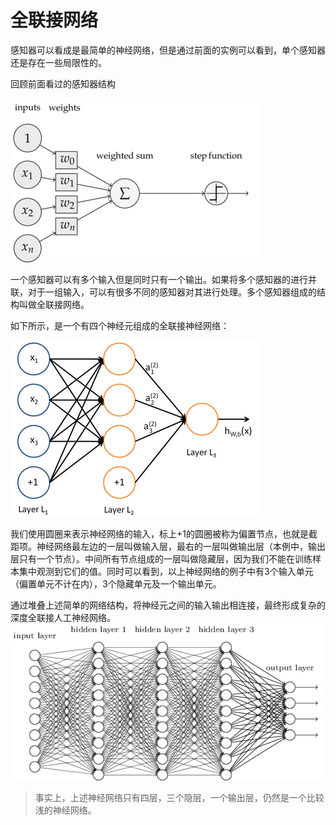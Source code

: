 # 全联接网络

感知器可以看成是最简单的神经网络，但是通过前面的实例可以看到，单个感知器还是存在一些局限性的。

回顾前面看过的感知器结构

![211-dl-intro](211-dl-intro-03/211-dl-intro-03-02.png)



一个感知器可以有多个输入但是同时只有一个输出。如果将多个感知器的进行并联，对于一组输入，可以有很多不同的感知器对其进行处理。多个感知器组成的结构叫做全联接网络。

如下所示，是一个有四个神经元组成的全联接神经网络：

![211-dl-intro-06-01](211-dl-intro-06/211-dl-intro-06-01.png)

我们使用圆圈来表示神经网络的输入，标上$\textstyle +1$的圆圈被称为偏置节点，也就是截距项。神经网络最左边的一层叫做输入层，最右的一层叫做输出层（本例中，输出层只有一个节点）。中间所有节点组成的一层叫做隐藏层，因为我们不能在训练样本集中观测到它们的值。同时可以看到，以上神经网络的例子中有3个输入单元（偏置单元不计在内），3个隐藏单元及一个输出单元。

通过堆叠上述简单的网络结构，将神经元之间的输入输出相连接，最终形成复杂的深度全联接人工神经网络。
![211-dl-intro](211-dl-intro-03/211-dl-intro-03-03.png)

> 事实上，上述神经网络只有四层，三个隐层，一个输出层，仍然是一个比较浅的神经网络。

